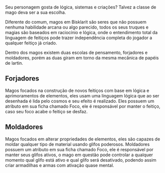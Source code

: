 Seu personagem gosta de lógica, sistemas e criações? Talvez a classe de mago deva ser a sua escolha.

Diferente do comum, magos em Bisklarit são seres que não possuem nenhuma habilidade arcana ou algo parecido, todos os seus truques e magias são baseados em raciocínio e lógica, onde o entendimento total da linguagem de feitiços pode trazer independência completa do jogador a qualquer feitiço já criado.

Dentro dos magos existem duas escolas de pensamento, forjadores e moldadores, porém as duas giram em torno da mesma mecânica de papéis de lartin.


## Forjadores

Magos focados na construção de novos feitiços com base em lógica e aprimoramentos de elementos, eles usam uma linguagem lógica que ao ser desenhada é lida pelo cosmos e seu efeito é realizado. Eles possuem um atributo em sua ficha chamado Foco, ele é responsável por manter o feitiço, caso seu foco acabe o feitiço se desfaz.

## Moldadores

Magos focados em alterar propriedades de elementos, eles são capazes de moldar qualquer tipo de material usando glifos poderosos. Moldadores possuem um atributo em sua ficha chamado Foco, ele é responsável por manter seus glifos ativos, o mago em questão pode controlar a qualquer momento qual glifo está ativo e qual glifo será desativado, podendo assim criar armadilhas e armas com ativação quase mental.



